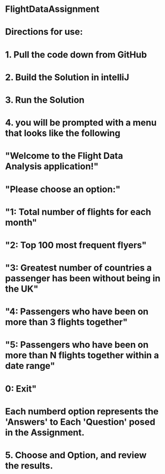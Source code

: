 # FlightDataAssignment
# Directions for use:
# 1. Pull the code down from GitHub
# 2. Build the Solution in intelliJ
# 3. Run the Solution
# 4. you will be prompted with a menu that looks like the following

# "Welcome to the Flight Data Analysis application!"
# "Please choose an option:"
# "1: Total number of flights for each month"
# "2: Top 100 most frequent flyers"
# "3: Greatest number of countries a passenger has been without being in the UK"
# "4: Passengers who have been on more than 3 flights together"
# "5: Passengers who have been on more than N flights together within a date range"
# 0: Exit"

# Each numberd option represents the 'Answers' to Each 'Question' posed in the Assignment.

# 5. Choose and Option, and review the results.
